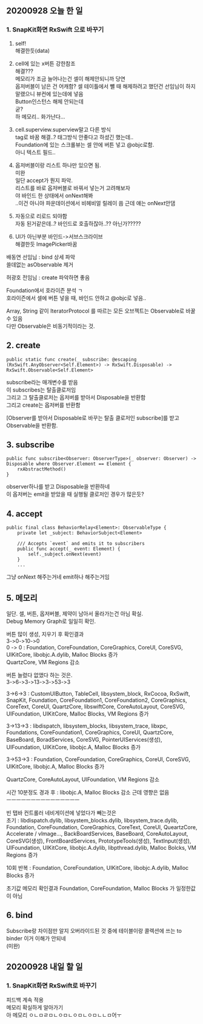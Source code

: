 ## 20200928 오늘 한 일
### 1. SnapKit화면 RxSwift 으로 바꾸기

1. self!   
해결한듯(data)  

2. cell에 있는 x버튼 강한참조  
해결???  
메모리가 조금 늘어나는건 셀이 해제안되니까 당연  
옵저버블이 남은 건 어캐함? 셀 테이틀에서 뺼 때 해제하려고 했던건 선임님이 하지 말랬으니 뷰컨에 있는데에 넣음  
Button인스턴스 해체 안되는데   
굳?  
하 메모리.. 화가난다...  

3. cell.superview.superview말고 다른 방식  
tag로 바꿈 해결..? 태그방식 안좋다고 하셨긴 했는데..  
Foundation에 있는 스크롤뷰는 셀 안에 버튼 넣고 @objc로함.  
아니 텍스트 필드..  

4. 옵저버블이랑 리스트 하나만 있으면 됨.  
미완  
일단 accept가 뭔지 파악.  
리스트를 바로 옵저버블로 바꿔서 넣는거 고려해보자  
야 바인드 한 상태에서 onNext해봐  
..이건 아니야 파운데이션에서 비헤비얼 릴레이 씀 근데 얘는 onNext안댐  

5. 자동으로 리로드 되야함  
자동 된거같은데..? 바인드로 호출하잖아..?? 아닌가?????  

6. UI가 아닌부분 바인드->서브스크라이브  
해결한듯 ImagePicker바꿈  


배동연 선임님 : bind 상세 파악  
쓸데없는 asObservable 제거  
  
허광호 전임님 : create 파악하면 좋음  

Foundation에서 호라이즌 분석 ㄱ  
호라이즌에서 셀에 버튼 넣을 때, 바인드 안하고 @objc로 넣음..  

Array, String 같이 IteratorProtocol 를 따르는 모든 오브젝트는 Observable로 바꿀 수 있음  
다만 Observable은 비동기적이라는 것.  




## 2. create
~~~
public static func create(_ subscribe: @escaping (RxSwift.AnyObserver<Self.Element>) -> RxSwift.Disposable) -> RxSwift.Observable<Self.Element>
~~~
subscribe라는 매개변수를 받음  
이 subscribes는 탈출클로저임  
그리고 그 탈출클로저는 옵저버를 받아서 Disposable을 반환함  
그리고 create는 옵저버를 반환함  
  
[Observer를 받아서 Disposable로 바꾸는 탈출 클로저인 subscribe]를 받고 Observable을 반환함.  


## 3. subscribe
~~~
public func subscribe<Observer: ObserverType>(_ observer: Observer) -> Disposable where Observer.Element == Element {
    rxAbstractMethod()
}
~~~
observer하나를 받고 Disposable을 반환하네  
이 옵저버는 emit을 받았을 때 실행될 클로저인 경우가 많은듯?  


## 4. accept
~~~
public final class BehaviorRelay<Element>: ObservableType {
    private let _subject: BehaviorSubject<Element>

    /// Accepts `event` and emits it to subscribers
    public func accept(_ event: Element) {
        self._subject.onNext(event)
    }
    ...
~~~
그냥 onNext 해주는거네 emit하나 해주는거임  

## 5. 메모리
일단. 셀, 버튼, 옵저버블, 제약이 남아서 올라가는건 아님 확실.  
Debug Memory Graph로 일일히 확인.  
  
버튼 많이 생성, 지우기 후 확인결과   
3->0->10->0  
0 -> 0 : Foundation, CoreFoundation, CoreGraphics, CoreUI, CoreSVG, UIKitCore, libobjc.A.dylib, Malloc Blocks 증가     
QuartzCore, VM Regions 감소   
  
버튼 늘렸다 없앴다 하는 것은.    
3->6->3->13->3->53->3   
  
3->6->3 : CustomUIButton, TableCell, libsystem_block, RxCocoa, RxSwift, SnapKit, Foundation, CoreFoundation1, CoreFoundation2, CoreGraphics, CoreText, CoreUI, QuartzCore, libswiftCore, CoreAutoLayout, CoreSVG, UIFoundation, UIKitCore, Malloc Blocks, VM Regions 증가  
  
3->13->3 : libdispatch, libsystem_blocks, libsystem_trace, libxpc, Foundations, CoreFoundation1, CoreGraphics, CoreUI, QuartzCore, BaseBoard, BoradServices, CoreSVG, PointerUIServices(생성), UIFoundation, UIKitCore, libobjc.A, Malloc Blocks 증가  
  
3->53->3 : Foundation, CoreFoundation, CoreGraphics, CoreUI, CoreSVG, UIKitCore, libobjc.A, Malloc Blocks 증가   
  
QuartzCore, CoreAutoLayout, UIFoundation, VM Regions 감소  
  
시간 10분정도 경과 후 : libobjc.A, Malloc Blocks 감소 근데 영향은 없음  
ㅡㅡㅡㅡㅡㅡㅡㅡㅡㅡㅡㅡㅡㅡㅡ  
  
빈 탭바 컨트롤러 네비게이션에 넣었다가 빼는것은  
초기 : libdispatch.dylib, libsystem_blocks.dylib, libsystem_trace.dylib, Foundation, CoreFoundation, CoreGraphics, CoreText, CoreUI, QueartzCore, Accelerate / vlmage..., BackBoardServices, BaseBoard, CoreAutoLayout, CoreSVG(생성), FrontBoardServices, PrototypeTools(생성), TextInput(생성), UIFoundation, UIKitCore, libobjc.A.dylib, libpthread.dylib, Malloc Bolcks, VM Regions 증가  
  
10회 반복 : Foundation, CoreFoundation, UIKitCore, libobjc.A.dylib, Malloc Blocks 증가    
  
초기값 메모리 확인결과 Foundation, CoreFoundation, Malloc Blocks 가 일정한값이 아님  

## 6. bind
Subscribe랑 차이점만 알지 오버라이드된 것 중에 테이블이랑 콜렉션에 쓰는 to binder 이거 이해가 안되네   
(미완)

## 20200928 내일 할 일
### 1. SnapKit화면 RxSwift로 바꾸기
피드백 계속 적용  
메모리 확실하게 알아가기  
아 메모리 ㅇㄴㅁㄹㅁㄴㅇㅁㄴㅇㅁㄴㅇㅁㄴㄴㅁ어ㅜ  
